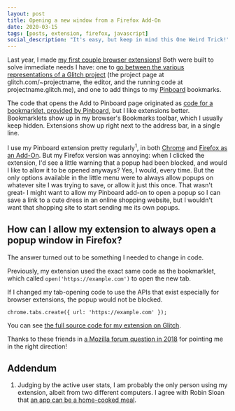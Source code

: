 ```yaml
---
layout: post
title: Opening a new window from a Firefox Add-On
date: 2020-03-15
tags: [posts, extension, firefox, javascript]
social_description: "It's easy, but keep in mind this One Weird Trick!"
---
```


Last year, I made [my first couple browser extensions](https://www.cassey.dev/posts/2019-05-30-glitch-app-to-project-ext/)! Both were built to solve immediate needs I have: one to [go between the various representations of a Glitch project](https://glitch.com/~app-to-project-extension) (the project page at glitch.com/~projectname, the editor, and the running code at projectname.glitch.me), and one to add things to my [Pinboard](https://pinboard.in) bookmarks.

The code that opens the Add to Pinboard page originated as [code for a bookmarklet, provided by Pinboard](https://pinboard.in/howto/#saving), but I like extensions better. Bookmarklets show up in my browser's Bookmarks toolbar, which I usually keep hidden. Extensions show up right next to the address bar, in a single line.

I use my Pinboard extension pretty regularly<sup>1</sup>, in both [Chrome](https://chrome.google.com/webstore/detail/pinboard-it/mafapkanfcjklkaloepbphjpmfefobbj) and [Firefox as an Add-On](https://addons.mozilla.org/en-US/firefox/addon/add-to-pinboard/). But my Firefox version was annoying: when I clicked the extension, I'd see a little warning that a popup had been blocked, and would I like to allow it to be opened anyways? Yes, I would, every time. But the only options available in the little menu were to always allow popups on whatever site I was trying to save, or allow it just this once. That wasn't great- I might want to allow my Pinboard add-on to open a popup so I can save a link to a cute dress in an online shopping website, but I wouldn't want that shopping site to start sending me its own popups.

## How can I allow my extension to always open a popup window in Firefox?

The answer turned out to be something I needed to change in code.

Previously, my extension used the exact same code as the bookmarklet, which called `open('https://example.com')` to open the new tab.

If I changed my tab-opening code to use the APIs that exist especially for browser extensions, the popup would not be blocked.

`chrome.tabs.create({ url: 'https://example.com' });`

You can see [the full source code for my extension on Glitch](https://glitch.com/edit/#!/pinboard-extension?path=extension/background.js:1:0).

Thanks to these friends in [a Mozilla forum question in 2018](https://discourse.mozilla.org/t/avoid-popup-blocker/31549) for pointing me in the right direction!

## Addendum

1. Judging by the active user stats, I am probably the only person using my extension, albeit from two different computers. I agree with Robin Sloan that [an app can be a home-cooked meal](https://www.robinsloan.com/notes/home-cooked-app/).
